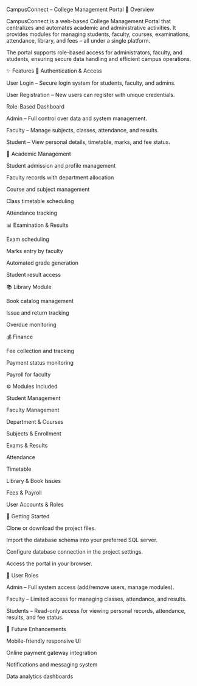 CampusConnect – College Management Portal
📌 Overview

CampusConnect is a web-based College Management Portal that centralizes and automates academic and administrative activities. It provides modules for managing students, faculty, courses, examinations, attendance, library, and fees – all under a single platform.

The portal supports role-based access for administrators, faculty, and students, ensuring secure data handling and efficient campus operations.

✨ Features
🔐 Authentication & Access

User Login – Secure login system for students, faculty, and admins.

User Registration – New users can register with unique credentials.

Role-Based Dashboard

Admin – Full control over data and system management.

Faculty – Manage subjects, classes, attendance, and results.

Student – View personal details, timetable, marks, and fee status.

🏫 Academic Management

Student admission and profile management

Faculty records with department allocation

Course and subject management

Class timetable scheduling

Attendance tracking

📊 Examination & Results

Exam scheduling

Marks entry by faculty

Automated grade generation

Student result access

📚 Library Module

Book catalog management

Issue and return tracking

Overdue monitoring

💰 Finance

Fee collection and tracking

Payment status monitoring

Payroll for faculty

⚙️ Modules Included

Student Management

Faculty Management

Department & Courses

Subjects & Enrollment

Exams & Results

Attendance

Timetable

Library & Book Issues

Fees & Payroll

User Accounts & Roles

🚀 Getting Started

Clone or download the project files.

Import the database schema into your preferred SQL server.

Configure database connection in the project settings.

Access the portal in your browser.

👥 User Roles

Admin – Full system access (add/remove users, manage modules).

Faculty – Limited access for managing classes, attendance, and results.

Students – Read-only access for viewing personal records, attendance, results, and fee status.

📌 Future Enhancements

Mobile-friendly responsive UI

Online payment gateway integration

Notifications and messaging system

Data analytics dashboards